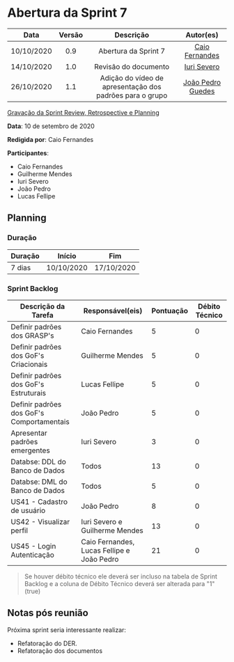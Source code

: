 # Abertura da Sprint 7

|    Data    | Versão |         Descrição         |           Autor(es)           |
| :--------: | :----: | :-----------------------: | :---------------------------: |
| 10/10/2020 |  0.9   | Abertura da Sprint 7 | [Caio Fernandes](https://github.com/caiovfernandes) |
| 14/10/2020 |  1.0   | Revisão do documento | [Iuri Severo](https://github.com/iurisevero) |
| 26/10/2020 | 1.1 | Adição do vídeo de apresentação dos padrões para o grupo | [João Pedro Guedes](https://github.com/sudjoao)|

<a href="https://youtu.be/Cs7ZEfI3KL4">Gravação da Sprint Review, Retrospective e Planning</a>

**Data**: 10 de setembro de 2020

**Redigida por**: Caio Fernandes

**Participantes**:
* Caio Fernandes
* Guilherme Mendes
* Iuri Severo
* João Pedro
* Lucas Fellipe

## Planning

### Duração

| Duração |   Início   |     Fim    |
| ------- | ---------- | ---------- |
| 7 dias  | 10/10/2020 | 17/10/2020 |

### Sprint Backlog

| Descrição da Tarefa | Responsável(eis) | Pontuação | Débito Técnico |
| ------------------- | ---------------- | --------- | -------------- |
| Definir padrões dos GRASP's | Caio Fernandes | 5 | 0 |
| Definir padrões dos GoF's Criacionais | Guilherme Mendes | 5 | 0 |
| Definir padrões dos GoF's Estruturais | Lucas Fellipe | 5 | 0 |
| Definir padrões dos GoF's Comportamentais | João Pedro | 5 | 0 |
| Apresentar padrões emergentes | Iuri Severo | 3 | 0 |
| Databse: DDL do Banco de Dados | Todos | 13 | 0 |
| Databse: DML do Banco de Dados | Todos | 5 | 0 |
| US41 - Cadastro de usuário | João Pedro | 8 | 0 |
| US42 - Visualizar perfil | Iuri Severo e Guilherme Mendes | 13 | 0 |
| US45 - Login Autenticação | Caio Fernandes, Lucas Fellipe e João Pedro| 21 | 0 |



> Se houver débito técnico ele deverá ser incluso na tabela de Sprint Backlog e a coluna de Débito Técnico deverá ser alterada para "1" (true)

## Notas pós reunião
Próxima sprint seria interessante realizar:
* Refatoração do DER.
* Refatoração dos documentos